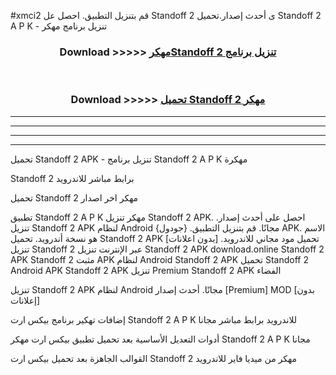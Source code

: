 #xmci2 قم بتنزيل التطبيق. احصل عل Standoff 2  ى أحدث إصدار.تحميل Standoff 2  A P K - تنزيل برنامج مهكر



<div align="center">
<h3>Download >>>>> <a href="https://ar-sites.web.app/?ar= Standoff 2 ">مهكرStandoff 2  تنزيل برنامج</a></h3><br>

<h3>Download >>>>> <a href="https://ar-sites.web.app/?ar= Standoff 2 ">تحميل Standoff 2  مهكر</a></h3>
</div>


----------------------------------------------------------

----------------------------------------------------------

----------------------------------------------------------

----------------------------------------------------------


تحميل Standoff 2  APK - تنزيل برنامج Standoff 2  A P K مهكرة

Standoff 2  برابط مباشر للاندرويد

تحميل Standoff 2  مهكر اخر اصدار

تطبيق Standoff 2  A P K مهكر
تنزيل Standoff 2  APK. احصل على أحدث إصدار.
تنزيل Standoff 2  APK لنظام Android مجانًا.
قم بتنزيل التطبيق. {جودول} APK. الاسم هو نسخة أندرويد.
تحميل Standoff 2  APK [بدون اعلانات]
تحميل مود مجاني للاندرويد.
تنزيل Standoff 2  عبر الإنترنت
تنزيل Standoff 2  APK
download.online Standoff 2  APK
Standoff 2  مثبت APK لنظام Android
Standoff 2  APK
تحميل Standoff 2  Android APK
Standoff 2  APK تنزيل Premium
Standoff 2  APK الفضاء

تنزيل Standoff 2  APK لنظام Android مجانًا. أحدث إصدار [Premium] MOD [بدون إعلانات]

إضافات تهكير برنامج بيكس ارت Standoff 2  A P K للاندرويد برابط مباشر مجانا

أدوات التعديل الأساسية بعد تحميل تطبيق بيكس ارت مهكر Standoff 2  A P K مجانا

القوالب الجاهزة بعد تحميل بيكس ارت Standoff 2  مهكر من ميديا فاير للاندرويد



